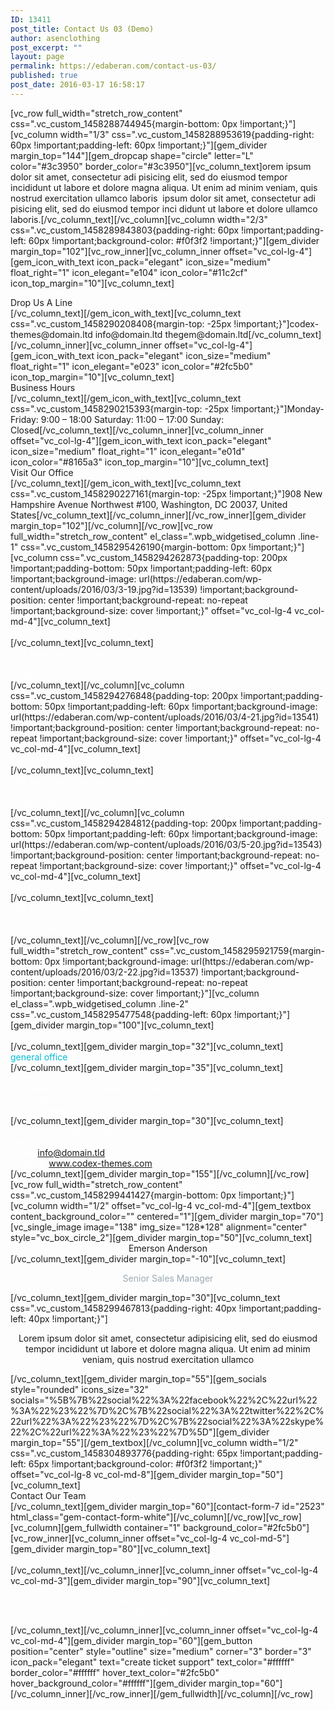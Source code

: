```yaml
---
ID: 13411
post_title: Contact Us 03 (Demo)
author: asenclothing
post_excerpt: ""
layout: page
permalink: https://edaberan.com/contact-us-03/
published: true
post_date: 2016-03-17 16:58:17
---
```

[vc_row full_width="stretch_row_content" css=".vc_custom_1458288744945{margin-bottom: 0px !important;}"][vc_column width="1/3" css=".vc_custom_1458288953619{padding-right: 60px !important;padding-left: 60px !important;}"][gem_divider margin_top="144"][gem_dropcap shape="circle" letter="L" color="#3c3950" border_color="#3c3950"][vc_column_text]orem ipsum dolor sit amet, consectetur adi pisicing elit, sed do eiusmod tempor incididunt ut labore et dolore magna aliqua. Ut enim ad minim veniam, quis nostrud exercitation ullamco laboris  ipsum dolor sit amet, consectetur adi pisicing elit, sed do eiusmod tempor inci didunt ut labore et dolore ullamco laboris.[/vc_column_text][/vc_column][vc_column width="2/3" css=".vc_custom_1458289843803{padding-right: 60px !important;padding-left: 60px !important;background-color: #f0f3f2 !important;}"][gem_divider margin_top="102"][vc_row_inner][vc_column_inner offset="vc_col-lg-4"][gem_icon_with_text icon_pack="elegant" icon_size="medium" float_right="1" icon_elegant="e104" icon_color="#11c2cf" icon_top_margin="10"][vc_column_text]
<div class="title-h4">Drop Us A Line</div>
[/vc_column_text][/gem_icon_with_text][vc_column_text css=".vc_custom_1458290208408{margin-top: -25px !important;}"]codex-themes@domain.ltd
info@domain.ltd
thegem@domain.ltd[/vc_column_text][/vc_column_inner][vc_column_inner offset="vc_col-lg-4"][gem_icon_with_text icon_pack="elegant" icon_size="medium" float_right="1" icon_elegant="e023" icon_color="#2fc5b0" icon_top_margin="10"][vc_column_text]
<div class="title-h4">Business Hours</div>
[/vc_column_text][/gem_icon_with_text][vc_column_text css=".vc_custom_1458290215393{margin-top: -25px !important;}"]Monday-Friday: 9:00 – 18:00
Saturday: 11:00 – 17:00
Sunday: Closed[/vc_column_text][/vc_column_inner][vc_column_inner offset="vc_col-lg-4"][gem_icon_with_text icon_pack="elegant" icon_size="medium" float_right="1" icon_elegant="e01d" icon_color="#8165a3" icon_top_margin="10"][vc_column_text]
<div class="title-h4">Visit Our Office</div>
[/vc_column_text][/gem_icon_with_text][vc_column_text css=".vc_custom_1458290227161{margin-top: -25px !important;}"]908 New Hampshire Avenue
Northwest #100, Washington,
DC 20037, United States[/vc_column_text][/vc_column_inner][/vc_row_inner][gem_divider margin_top="102"][/vc_column][/vc_row][vc_row full_width="stretch_row_content" el_class=".wpb_widgetised_column .line-1" css=".vc_custom_1458295426190{margin-bottom: 0px !important;}"][vc_column css=".vc_custom_1458294262873{padding-top: 200px !important;padding-bottom: 50px !important;padding-left: 60px !important;background-image: url(https://edaberan.com/wp-content/uploads/2016/03/3-19.jpg?id=13539) !important;background-position: center !important;background-repeat: no-repeat !important;background-size: cover !important;}" offset="vc_col-lg-4 vc_col-md-4"][vc_column_text]
<div class="title-h2"><span style="color: #ffffff;">New York</span></div>
[/vc_column_text][vc_column_text]
<div class="gem-contacts-item gem-contacts-address"><span style="color: #fff;">908 New Hampshire Avenue, 95822</span></div>
<div class="gem-contacts-item gem-contacts-phone-2"><span style="color: #fff;">+1 916-875-2235</span></div>
<div class="gem-contacts-item gem-contacts-email"><span style="color: #fff;">info@domain.ltd</span></div>
[/vc_column_text][/vc_column][vc_column css=".vc_custom_1458294276848{padding-top: 200px !important;padding-bottom: 50px !important;padding-left: 60px !important;background-image: url(https://edaberan.com/wp-content/uploads/2016/03/4-21.jpg?id=13541) !important;background-position: center !important;background-repeat: no-repeat !important;background-size: cover !important;}" offset="vc_col-lg-4 vc_col-md-4"][vc_column_text]
<div class="title-h2"><span style="color: #ffffff;">London</span></div>
[/vc_column_text][vc_column_text]
<div class="gem-contacts-item gem-contacts-address"><span style="color: #fff;">908 New Hampshire Avenue, 95822</span></div>
<div class="gem-contacts-item gem-contacts-phone-2"><span style="color: #fff;">+1 916-875-2235</span></div>
<div class="gem-contacts-item gem-contacts-email"><span style="color: #fff;">info@domain.ltd</span></div>
[/vc_column_text][/vc_column][vc_column css=".vc_custom_1458294284812{padding-top: 200px !important;padding-bottom: 50px !important;padding-left: 60px !important;background-image: url(https://edaberan.com/wp-content/uploads/2016/03/5-20.jpg?id=13543) !important;background-position: center !important;background-repeat: no-repeat !important;background-size: cover !important;}" offset="vc_col-lg-4 vc_col-md-4"][vc_column_text]
<div class="title-h2"><span style="color: #ffffff;">Atlanta</span></div>
[/vc_column_text][vc_column_text]
<div class="gem-contacts-item gem-contacts-address"><span style="color: #fff;">908 New Hampshire Avenue, 95822</span></div>
<div class="gem-contacts-item gem-contacts-phone-2"><span style="color: #fff;">+1 916-875-2235</span></div>
<div class="gem-contacts-item gem-contacts-email"><span style="color: #fff;">info@domain.ltd</span></div>
[/vc_column_text][/vc_column][/vc_row][vc_row full_width="stretch_row_content" css=".vc_custom_1458295921759{margin-bottom: 0px !important;background-image: url(https://edaberan.com/wp-content/uploads/2016/03/2-22.jpg?id=13537) !important;background-position: center !important;background-repeat: no-repeat !important;background-size: cover !important;}"][vc_column el_class=".wpb_widgetised_column .line-2" css=".vc_custom_1458295477548{padding-left: 60px !important;}"][gem_divider margin_top="100"][vc_column_text]
<div class="title-h2"><span style="color: #ffffff;">Washington</span></div>
[/vc_column_text][gem_divider margin_top="32"][vc_column_text]
<div class="title-h6"><span style="color: #00bcd4;">general office</span></div>
[/vc_column_text][gem_divider margin_top="35"][vc_column_text]
<div class="gem-contacts-item gem-contacts-address"><span style="color: #fff;">Address:</span></div>
<div class="gem-contacts-item"><span style="color: #fff;">908 New Hampshire Avenue Northwest</span></div>
<div class="gem-contacts-item"><span style="color: #fff;">#100, Washington, DC</span></div>
<div class="gem-contacts-item"><span style="color: #fff;">20037, United States</span></div>
[/vc_column_text][gem_divider margin_top="30"][vc_column_text]
<div class="gem-contacts-item gem-contacts-phone"><span style="color: #fff;">Phone: +1 916-875-2235</span></div>
<div class="gem-contacts-item gem-contacts-fax"><span style="color: #fff;">Fax: +1 916-875-2235</span></div>
<div class="gem-contacts-item gem-contacts-email"><span style="color: #fff;">Email: <a href="mailto:info@domain.tld">info@domain.tld</a></span></div>
<div class="gem-contacts-item gem-contacts-website"><span style="color: #fff;">Website: <a href="http://www.codex-themes.com">www.codex-themes.com</a></span></div>
[/vc_column_text][gem_divider margin_top="155"][/vc_column][/vc_row][vc_row full_width="stretch_row_content" css=".vc_custom_1458299441427{margin-bottom: 0px !important;}"][vc_column width="1/2" offset="vc_col-lg-4 vc_col-md-4"][gem_textbox content_background_color="" centered="1"][gem_divider margin_top="70"][vc_single_image image="138" img_size="128*128" alignment="center" style="vc_box_circle_2"][gem_divider margin_top="50"][vc_column_text]
<div class="title-h4" style="text-align: center;">Emerson Anderson</div>
[/vc_column_text][gem_divider margin_top="-10"][vc_column_text]
<p style="text-align: center; font-size: 14px; color: #99a9b5;">Senior Sales Manager</p>
[/vc_column_text][gem_divider margin_top="30"][vc_column_text css=".vc_custom_1458299467813{padding-right: 40px !important;padding-left: 40px !important;}"]
<p style="text-align: center;">Lorem ipsum dolor sit amet, consectetur adipisicing elit, sed do eiusmod tempor incididunt ut labore et dolore magna aliqua. Ut enim ad minim veniam, quis nostrud exercitation ullamco</p>
[/vc_column_text][gem_divider margin_top="55"][gem_socials style="rounded" icons_size="32" socials="%5B%7B%22social%22%3A%22facebook%22%2C%22url%22%3A%22%23%22%7D%2C%7B%22social%22%3A%22twitter%22%2C%22url%22%3A%22%23%22%7D%2C%7B%22social%22%3A%22skype%22%2C%22url%22%3A%22%23%22%7D%5D"][gem_divider margin_top="55"][/gem_textbox][/vc_column][vc_column width="1/2" css=".vc_custom_1458304893776{padding-right: 65px !important;padding-left: 65px !important;background-color: #f0f3f2 !important;}" offset="vc_col-lg-8 vc_col-md-8"][gem_divider margin_top="50"][vc_column_text]
<div class="title-h2">Contact Our Team</div>
[/vc_column_text][gem_divider margin_top="60"][contact-form-7 id="2523" html_class="gem-contact-form-white"][/vc_column][/vc_row][vc_row][vc_column][gem_fullwidth container="1" background_color="#2fc5b0"][vc_row_inner][vc_column_inner offset="vc_col-lg-4 vc_col-md-5"][gem_divider margin_top="80"][vc_column_text]
<div class="title-h1" style="text-align: center;"><span style="color: #ffffff;">need help?</span></div>
[/vc_column_text][/vc_column_inner][vc_column_inner offset="vc_col-lg-4 vc_col-md-3"][gem_divider margin_top="90"][vc_column_text]
<p style="text-align: center;"><span style="color: #ffffff;">Lorem ipsum dolor sit amet, consectetur adi pisicing elit, sed do eiusmod tempor incididunt ut </span></p>
[/vc_column_text][/vc_column_inner][vc_column_inner offset="vc_col-lg-4 vc_col-md-4"][gem_divider margin_top="60"][gem_button position="center" style="outline" size="medium" corner="3" border="3" icon_pack="elegant" text="create ticket support" text_color="#ffffff" border_color="#ffffff" hover_text_color="#2fc5b0" hover_background_color="#ffffff"][gem_divider margin_top="60"][/vc_column_inner][/vc_row_inner][/gem_fullwidth][/vc_column][/vc_row]
